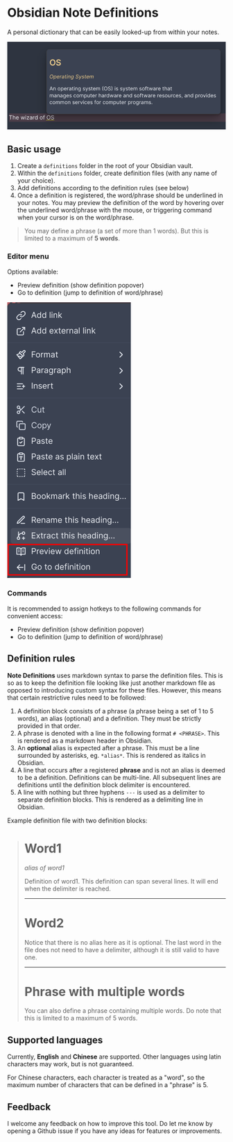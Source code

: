 # Obsidian Note Definitions

A personal dictionary that can be easily looked-up from within your notes.

![dropdown](./img/def-dropdown.png)

## Basic usage

1. Create a `definitions` folder in the root of your Obsidian vault.
2. Within the `definitions` folder, create definition files (with any name of your choice).
3. Add definitions according to the definition rules (see below)
4. Once a definition is registered, the word/phrase should be underlined in your notes. You may preview the definition of the word by hovering over the underlined word/phrase with the mouse, or triggering command when your cursor is on the word/phrase.

> You may define a phrase (a set of more than 1 words). But this is limited to a maximum of **5 words**.

### Editor menu

Options available:
- Preview definition (show definition popover)
- Go to definition (jump to definition of word/phrase)

![editor menu](./img/editor-menu.png)

### Commands

It is recommended to assign hotkeys to the following commands for convenient access:
- Preview definition (show definition popover)
- Go to definition (jump to definition of word/phrase)

## Definition rules

**Note Definitions** uses markdown syntax to parse the definition files.
This is so as to keep the definition file looking like just another markdown file as opposed to introducing custom syntax for these files.
However, this means that certain restrictive rules need to be followed:

1. A definition block consists of a phrase (a phrase being a set of 1 to 5 words), an alias (optional) and a definition. They must be strictly provided in that order.
2. A phrase is denoted with a line in the following format `# <PHRASE>`. This is rendered as a markdown header in Obsidian.
3. An **optional** alias is expected after a phrase. This must be a line surrounded by asterisks, eg. `*alias*`. This is rendered as italics in Obsidian.
4. A line that occurs after a registered **phrase** and is not an alias is deemed to be a definition. Definitions can be multi-line. All subsequent lines are definitions until the definition block delimiter is encountered.
5. A line with nothing but three hyphens `---` is used as a delimiter to separate definition blocks. This is rendered as a delimiting line in Obsidian.

Example definition file with two definition blocks:

> # Word1
> 
> *alias of word1*
> 
> Definition of word1.
> This definition can span several lines.
> It will end when the delimiter is reached.
> 
> ---
> 
> # Word2
>
> Notice that there is no alias here as it is optional.
> The last word in the file does not need to have a delimiter, although it is still valid to have one.
> 
> ---
> 
> # Phrase with multiple words
> 
> You can also define a phrase containing multiple words. 
> Do note that this is limited to a maximum of 5 words.

## Supported languages

Currently, **English** and **Chinese** are supported.
Other languages using latin characters may work, but is not guaranteed.

For Chinese characters, each character is treated as a "word", so the maximum number of characters that can be defined in a "phrase" is 5.

## Feedback

I welcome any feedback on how to improve this tool.
Do let me know by opening a Github issue if you have any ideas for features or improvements.
